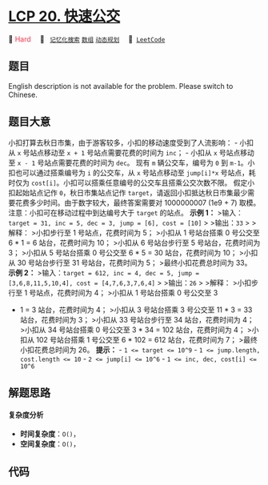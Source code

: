 # [LCP 20. 快速公交](https://leetcode.cn/problems/meChtZ)

🔴 <font color=#ff334b>Hard</font>&emsp; 🔖&ensp; [`记忆化搜索`](/leetcode-js/outline/tag/memoization.md) [`数组`](/leetcode-js/outline/tag/array.md) [`动态规划`](/leetcode-js/outline/tag/dynamic-programming.md)&emsp; 🔗&ensp;[`LeetCode`](https://leetcode.cn/problems/meChtZ)

## 题目

English description is not available for the problem. Please switch to
Chinese.


## 题目大意

小扣打算去秋日市集，由于游客较多，小扣的移动速度受到了人流影响： \- 小扣从 `x` 号站点移动至 `x + 1` 号站点需要花费的时间为 `inc`；
\- 小扣从 `x` 号站点移动至 `x - 1` 号站点需要花费的时间为 `dec`。 现有 `m` 辆公交车，编号为 `0` 到
`m-1`。小扣也可以通过搭乘编号为 `i` 的公交车，从 `x` 号站点移动至 `jump[i]*x` 号站点，耗时仅为
`cost[i]`。小扣可以搭乘任意编号的公交车且搭乘公交次数不限。 假定小扣起始站点记作 `0`，秋日市集站点记作
`target`，请返回小扣抵达秋日市集最少需要花费多少时间。由于数字较大，最终答案需要对 1000000007 (1e9 + 7) 取模。
注意：小扣可在移动过程中到达编号大于 `target` 的站点。 **示例 1：** >输入：`target = 31, inc = 5, dec = 3,
jump = [6], cost = [10]` > >输出：`33` > >解释： >小扣步行至 1 号站点，花费时间为 5； >小扣从 1 号站台搭乘
0 号公交至 6 * 1 = 6 站台，花费时间为 10； >小扣从 6 号站台步行至 5 号站台，花费时间为 3； >小扣从 5 号站台搭乘 0 号公交至
6 * 5 = 30 站台，花费时间为 10； >小扣从 30 号站台步行至 31 号站台，花费时间为 5； >最终小扣花费总时间为 33。 **示例
2：** >输入：`target = 612, inc = 4, dec = 5, jump = [3,6,8,11,5,10,4], cost =
[4,7,6,3,7,6,4]` > >输出：`26` > >解释： >小扣步行至 1 号站点，花费时间为 4； >小扣从 1 号站台搭乘 0 号公交至 3
* 1 = 3 站台，花费时间为 4； >小扣从 3 号站台搭乘 3 号公交至 11 * 3 = 33 站台，花费时间为 3； >小扣从 33 号站台步行至
34 站台，花费时间为 4； >小扣从 34 号站台搭乘 0 号公交至 3 * 34 = 102 站台，花费时间为 4； >小扣从 102 号站台搭乘 1
号公交至 6 * 102 = 612 站台，花费时间为 7； >最终小扣花费总时间为 26。 **提示：** \- `1 <= target <=
10^9` \- `1 <= jump.length, cost.length <= 10` \- `2 <= jump[i] <= 10^6` \- `1
<= inc, dec, cost[i] <= 10^6`


## 解题思路

#### 复杂度分析

- **时间复杂度**：`O()`，
- **空间复杂度**：`O()`，

## 代码

```javascript

```